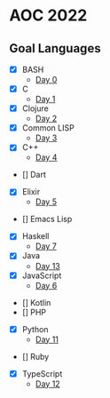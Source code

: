 # AOC 2022

## Goal Languages

- [x] BASH
  - [Day 0](./day-00)
- [x] C
  - [Day 1](./day-01)
- [x] Clojure
  - [Day 2](./day-02)
- [x] Common LISP
  - [Day 3](./day-03)
- [x] C++
  - [Day 4](./day-04)
- [] Dart
- [x] Elixir
  - [Day 5](./day-05)
- [] Emacs Lisp
- [x] Haskell
  - [Day 7](./day-07)
- [x] Java
  - [Day 13](./day-13)
- [x] JavaScript
  - [Day 6](./day-06)
- [] Kotlin
- [] PHP
- [x] Python
  - [Day 11](./day-11)
- [] Ruby
- [x] TypeScript
  - [Day 12](./day-12)

